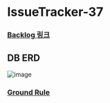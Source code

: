# IssueTracker-37

### [Backlog 링크](https://docs.google.com/spreadsheets/d/1I4r4KTmzjdYUg7-R_qTWRfR1UDUo5JL6P-VQsew-LsA/edit#gid=0)

## DB ERD

![image](https://user-images.githubusercontent.com/52775389/97282501-16119c00-1882-11eb-9507-757c2653b42b.png)

### [Ground Rule](https://github.com/boostcamp-2020/IssueTracker-37/wiki)
